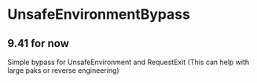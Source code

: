 # UnsafeEnvironmentBypass
## 9.41 for now
Simple bypass for UnsafeEnvironment and RequestExit (This can help with large paks or reverse engineering) 
 
